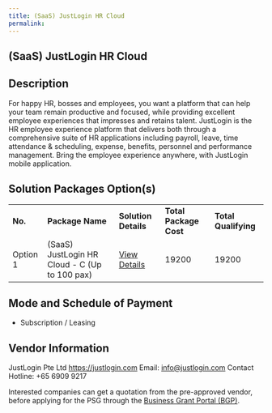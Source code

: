 ```yaml
---
title: (SaaS) JustLogin HR Cloud
permalink: 
---
```


## (SaaS) JustLogin HR Cloud

## Description

For happy HR, bosses and employees, you want a platform that can help your team remain productive and focused, while providing excellent employee experiences that impresses and retains talent. JustLogin is the HR employee experience platform that delivers both through a comprehensive suite of HR applications including payroll, leave, time attendance & scheduling, expense, benefits, personnel and performance management. Bring the employee experience anywhere, with JustLogin mobile application.

## Solution Packages Option(s)

<table>
<tr>
<td><b>No.</b></td>
<td><b>Package Name</b></td>
<td><b>Solution Details</b></td>
<td><b>Total Package Cost</b></td>
<td><b>Total Qualifying</b></td>
</tr>
<tr>
<td>Option 1</td>
<td>(SaaS) JustLogin HR Cloud - C (Up to 100 pax)</td>
<td><a href='https://www.gobusiness.gov.sg/images/psg/JustLogin_20200020_Annex_3_20200625143805_Part_3.pdf'>View Details</a></td>
<td>19200</td>
<td>19200</td>
</tr>
</table>

## Mode and Schedule of Payment

 - Subscription / Leasing

## Vendor Information

 JustLogin Pte Ltd
https://justlogin.com
Email: info@justlogin.com
Contact Hotline: +65 6909 9217

Interested companies can get a quotation from the pre-approved vendor, before applying for the PSG through the <a href='https://www.businessgrants.gov.sg/'>Business Grant Portal (BGP)</a>.
